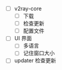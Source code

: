 - [ ] v2ray-core
	- [ ] 下载
	- [ ] 检查更新
	- [ ] 配置文件
- [ ] UI 界面
	- [ ] 多语言
	- [ ] 记住窗口大小
- [ ] updater 检查更新